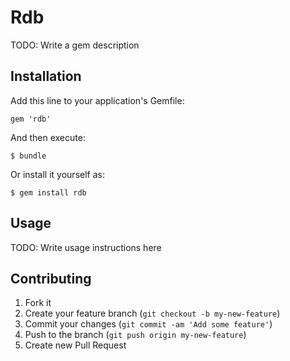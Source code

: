 # Rdb

TODO: Write a gem description

## Installation

Add this line to your application's Gemfile:

    gem 'rdb'

And then execute:

    $ bundle

Or install it yourself as:

    $ gem install rdb

## Usage

TODO: Write usage instructions here

## Contributing

1. Fork it
2. Create your feature branch (`git checkout -b my-new-feature`)
3. Commit your changes (`git commit -am 'Add some feature'`)
4. Push to the branch (`git push origin my-new-feature`)
5. Create new Pull Request
